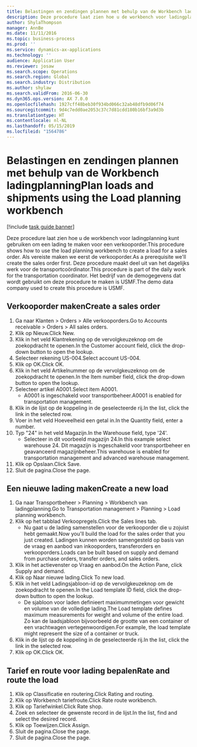 ```yaml
---
title: Belastingen en zendingen plannen met behulp van de Workbench ladingplanning
description: Deze procedure laat zien hoe u de workbench voor ladingplanning kunt gebruiken om een lading te maken voor een verkooporder.
author: ShylaThompson
manager: AnnBe
ms.date: 11/11/2016
ms.topic: business-process
ms.prod: ''
ms.service: dynamics-ax-applications
ms.technology: ''
audience: Application User
ms.reviewer: josaw
ms.search.scope: Operations
ms.search.region: Global
ms.search.industry: Distribution
ms.author: shylaw
ms.search.validFrom: 2016-06-30
ms.dyn365.ops.version: AX 7.0.0
ms.openlocfilehash: 1927cff48beb30f934bd066c32ab48dfb9d06f74
ms.sourcegitcommit: 9d4c7edd0ae2053c37c7d81cdd180b16bf3a9d3b
ms.translationtype: HT
ms.contentlocale: nl-NL
ms.lasthandoff: 05/15/2019
ms.locfileid: "1564786"
---
```

# <a name="plan-loads-and-shipments-using-the-load-planning-workbench"></a><span data-ttu-id="9fd99-103">Belastingen en zendingen plannen met behulp van de Workbench ladingplanning</span><span class="sxs-lookup"><span data-stu-id="9fd99-103">Plan loads and shipments using the Load planning workbench</span></span>

[!include [task guide banner](../../includes/task-guide-banner.md)]

<span data-ttu-id="9fd99-104">Deze procedure laat zien hoe u de workbench voor ladingplanning kunt gebruiken om een lading te maken voor een verkooporder.</span><span class="sxs-lookup"><span data-stu-id="9fd99-104">This procedure shows how to use the load planning workbench to create a load for a sales order.</span></span> <span data-ttu-id="9fd99-105">Als vereiste maken we eerst de verkooporder.</span><span class="sxs-lookup"><span data-stu-id="9fd99-105">As a prerequisite we'll create the sales order first.</span></span> <span data-ttu-id="9fd99-106">Deze procedure maakt deel uit van het dagelijks werk voor de transportcoördinator.</span><span class="sxs-lookup"><span data-stu-id="9fd99-106">This procedure is part of the daily work for the transportation coordinator.</span></span> <span data-ttu-id="9fd99-107">Het bedrijf van de demogegevens dat wordt gebruikt om deze procedure te maken is USMF.</span><span class="sxs-lookup"><span data-stu-id="9fd99-107">The demo data company used to create this procedure is USMF.</span></span>


## <a name="create-a-sales-order"></a><span data-ttu-id="9fd99-108">Verkooporder maken</span><span class="sxs-lookup"><span data-stu-id="9fd99-108">Create a sales order</span></span>
1. <span data-ttu-id="9fd99-109">Ga naar Klanten > Orders > Alle verkooporders.</span><span class="sxs-lookup"><span data-stu-id="9fd99-109">Go to Accounts receivable > Orders > All sales orders.</span></span>
2. <span data-ttu-id="9fd99-110">Klik op Nieuw.</span><span class="sxs-lookup"><span data-stu-id="9fd99-110">Click New.</span></span>
3. <span data-ttu-id="9fd99-111">Klik in het veld Klantrekening op de vervolgkeuzeknop om de zoekopdracht te openen.</span><span class="sxs-lookup"><span data-stu-id="9fd99-111">In the Customer account field, click the drop-down button to open the lookup.</span></span>
4. <span data-ttu-id="9fd99-112">Selecteer rekening US-004.</span><span class="sxs-lookup"><span data-stu-id="9fd99-112">Select account US-004.</span></span>
5. <span data-ttu-id="9fd99-113">Klik op OK.</span><span class="sxs-lookup"><span data-stu-id="9fd99-113">Click OK.</span></span>
6. <span data-ttu-id="9fd99-114">Klik in het veld Artikelnummer op de vervolgkeuzeknop om de zoekopdracht te openen.</span><span class="sxs-lookup"><span data-stu-id="9fd99-114">In the Item number field, click the drop-down button to open the lookup.</span></span>
7. <span data-ttu-id="9fd99-115">Selecteer artikel A0001.</span><span class="sxs-lookup"><span data-stu-id="9fd99-115">Select item A0001.</span></span>
    * <span data-ttu-id="9fd99-116">A0001 is ingeschakeld voor transportbeheer.</span><span class="sxs-lookup"><span data-stu-id="9fd99-116">A0001 is enabled for transportation management.</span></span>  
8. <span data-ttu-id="9fd99-117">Klik in de lijst op de koppeling in de geselecteerde rij.</span><span class="sxs-lookup"><span data-stu-id="9fd99-117">In the list, click the link in the selected row.</span></span>
9. <span data-ttu-id="9fd99-118">Voer in het veld Hoeveelheid een getal in.</span><span class="sxs-lookup"><span data-stu-id="9fd99-118">In the Quantity field, enter a number.</span></span>
10. <span data-ttu-id="9fd99-119">Typ "24" in het veld Magazijn.</span><span class="sxs-lookup"><span data-stu-id="9fd99-119">In the Warehouse field, type '24'.</span></span>
    * <span data-ttu-id="9fd99-120">Selecteer in dit voorbeeld magazijn 24.</span><span class="sxs-lookup"><span data-stu-id="9fd99-120">In this example select warehouse 24.</span></span> <span data-ttu-id="9fd99-121">Dit magazijn is ingeschakeld voor transportbeheer en geavanceerd magazijnbeheer.</span><span class="sxs-lookup"><span data-stu-id="9fd99-121">This warehouse is enabled for transportation management and advanced warehouse management.</span></span>  
11. <span data-ttu-id="9fd99-122">Klik op Opslaan.</span><span class="sxs-lookup"><span data-stu-id="9fd99-122">Click Save.</span></span>
12. <span data-ttu-id="9fd99-123">Sluit de pagina.</span><span class="sxs-lookup"><span data-stu-id="9fd99-123">Close the page.</span></span>

## <a name="create-a-new-load"></a><span data-ttu-id="9fd99-124">Een nieuwe lading maken</span><span class="sxs-lookup"><span data-stu-id="9fd99-124">Create a new load</span></span>
1. <span data-ttu-id="9fd99-125">Ga naar Transportbeheer > Planning > Workbench van ladingplanning.</span><span class="sxs-lookup"><span data-stu-id="9fd99-125">Go to Transportation management > Planning > Load planning workbench.</span></span>
2. <span data-ttu-id="9fd99-126">Klik op het tabblad Verkoopregels.</span><span class="sxs-lookup"><span data-stu-id="9fd99-126">Click the Sales lines tab.</span></span>
    * <span data-ttu-id="9fd99-127">Nu gaat u de lading samenstellen voor de verkooporder die u zojuist hebt gemaakt.</span><span class="sxs-lookup"><span data-stu-id="9fd99-127">Now you'll build the load for the sales order that you just created.</span></span> <span data-ttu-id="9fd99-128">Ladingen kunnen worden samengesteld op basis van de vraag en aanbod van inkooporders, transferorders en verkooporders.</span><span class="sxs-lookup"><span data-stu-id="9fd99-128">Loads can be built based on supply and demand from purchase orders, transfer orders, and sales orders.</span></span>  
3. <span data-ttu-id="9fd99-129">Klik in het actievenster op Vraag en aanbod.</span><span class="sxs-lookup"><span data-stu-id="9fd99-129">On the Action Pane, click Supply and demand.</span></span>
4. <span data-ttu-id="9fd99-130">Klik op Naar nieuwe lading.</span><span class="sxs-lookup"><span data-stu-id="9fd99-130">Click To new load.</span></span>
5. <span data-ttu-id="9fd99-131">Klik in het veld Ladingsjabloon-id op de vervolgkeuzeknop om de zoekopdracht te openen.</span><span class="sxs-lookup"><span data-stu-id="9fd99-131">In the Load template ID field, click the drop-down button to open the lookup.</span></span>
    * <span data-ttu-id="9fd99-132">De sjabloon voor laden definieert maximummetingen voor gewicht en volume van de volledige lading.</span><span class="sxs-lookup"><span data-stu-id="9fd99-132">The Load template defines maximum measurements for weight and volume of the entire load.</span></span> <span data-ttu-id="9fd99-133">Zo kan de laadsjabloon bijvoorbeeld de grootte van een container of een vrachtwagen vertegenwoordigen.</span><span class="sxs-lookup"><span data-stu-id="9fd99-133">For example, the load template might represent the size of a container or truck.</span></span>  
6. <span data-ttu-id="9fd99-134">Klik in de lijst op de koppeling in de geselecteerde rij.</span><span class="sxs-lookup"><span data-stu-id="9fd99-134">In the list, click the link in the selected row.</span></span>
7. <span data-ttu-id="9fd99-135">Klik op OK.</span><span class="sxs-lookup"><span data-stu-id="9fd99-135">Click OK.</span></span>

## <a name="rate-and-route-the-load"></a><span data-ttu-id="9fd99-136">Tarief en route voor lading bepalen</span><span class="sxs-lookup"><span data-stu-id="9fd99-136">Rate and route the load</span></span>
1. <span data-ttu-id="9fd99-137">Klik op Classificatie en routering.</span><span class="sxs-lookup"><span data-stu-id="9fd99-137">Click Rating and routing.</span></span>
2. <span data-ttu-id="9fd99-138">Klik op Workbench tariefroute.</span><span class="sxs-lookup"><span data-stu-id="9fd99-138">Click Rate route workbench.</span></span>
3. <span data-ttu-id="9fd99-139">Klik op Tariefwinkel.</span><span class="sxs-lookup"><span data-stu-id="9fd99-139">Click Rate shop.</span></span>
4. <span data-ttu-id="9fd99-140">Zoek en selecteer de gewenste record in de lijst.</span><span class="sxs-lookup"><span data-stu-id="9fd99-140">In the list, find and select the desired record.</span></span>
5. <span data-ttu-id="9fd99-141">Klik op Toewijzen.</span><span class="sxs-lookup"><span data-stu-id="9fd99-141">Click Assign.</span></span>
6. <span data-ttu-id="9fd99-142">Sluit de pagina.</span><span class="sxs-lookup"><span data-stu-id="9fd99-142">Close the page.</span></span>
7. <span data-ttu-id="9fd99-143">Sluit de pagina.</span><span class="sxs-lookup"><span data-stu-id="9fd99-143">Close the page.</span></span>

